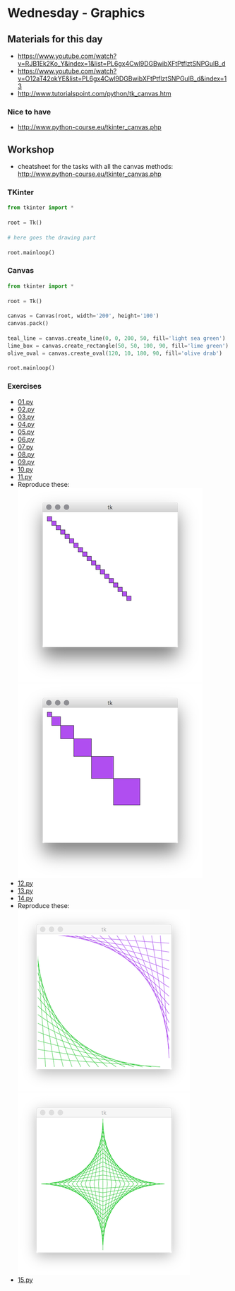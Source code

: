 # Wednesday - Graphics

## Materials for this day
* https://www.youtube.com/watch?v=RJB1Ek2Ko_Y&index=1&list=PL6gx4Cwl9DGBwibXFtPtflztSNPGuIB_d
* https://www.youtube.com/watch?v=O12aT42okYE&list=PL6gx4Cwl9DGBwibXFtPtflztSNPGuIB_d&index=13
* http://www.tutorialspoint.com/python/tk_canvas.htm


### Nice to have
* http://www.python-course.eu/tkinter_canvas.php


## Workshop
* cheatsheet for the tasks with all the canvas methods: http://www.python-course.eu/tkinter_canvas.php


### TKinter
```python
from tkinter import *

root = Tk()

# here goes the drawing part

root.mainloop()

```

### Canvas
```python
from tkinter import *

root = Tk()

canvas = Canvas(root, width='200', height='100')
canvas.pack()

teal_line = canvas.create_line(0, 0, 200, 50, fill='light sea green')
lime_box = canvas.create_rectangle(50, 50, 100, 90, fill='lime green')
olive_oval = canvas.create_oval(120, 10, 180, 90, fill='olive drab')

root.mainloop()
```

### Exercises

- [01.py](workshop/01.py)
- [02.py](workshop/02.py)
- [03.py](workshop/03.py)
- [04.py](workshop/04.py)
- [05.py](workshop/05.py)
- [06.py](workshop/06.py)
- [07.py](workshop/07.py)
- [08.py](workshop/08.py)
- [09.py](workshop/09.py)
- [10.py](workshop/10.py)
- [11.py](workshop/11.py)
- Reproduce these:   
![square one](workshop/r3.png)   
![square two](workshop/r4.png)   
- [12.py](workshop/12.py)
- [13.py](workshop/13.py)
- [14.py](workshop/14.py)
- Reproduce these:   
![doodle one](workshop/r1.png)   
![doodle two](workshop/r2.png)   
- [15.py](workshop/15.py)
